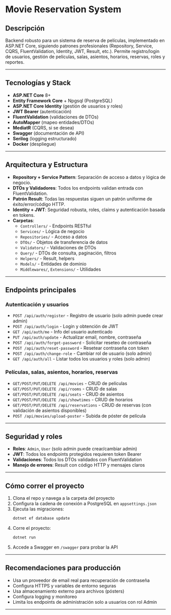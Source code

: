 # Movie Reservation System

## Descripción
Backend robusto para un sistema de reserva de películas, implementado en ASP.NET Core, siguiendo patrones profesionales (Repository, Service, CQRS, FluentValidation, Identity, JWT, Result<T>, etc.). Permite registro/login de usuarios, gestión de películas, salas, asientos, horarios, reservas, roles y reportes.

---

## Tecnologías y Stack
- **ASP.NET Core** 8+
- **Entity Framework Core** + Npgsql (PostgreSQL)
- **ASP.NET Core Identity** (gestión de usuarios y roles)
- **JWT Bearer** (autenticación)
- **FluentValidation** (validaciones de DTOs)
- **AutoMapper** (mapeo entidades/DTOs)
- **MediatR** (CQRS, si se desea)
- **Swagger** (documentación de API)
- **Serilog** (logging estructurado)
- **Docker** (despliegue)

---

## Arquitectura y Estructura
- **Repository + Service Pattern**: Separación de acceso a datos y lógica de negocio.
- **DTOs y Validadores**: Todos los endpoints validan entrada con FluentValidation.
- **Patrón Result<T>**: Todas las respuestas siguen un patrón uniforme de éxito/error/código HTTP.
- **Identity + JWT**: Seguridad robusta, roles, claims y autenticación basada en tokens.
- **Carpetas**:
  - `Controllers/` - Endpoints RESTful
  - `Services/` - Lógica de negocio
  - `Repositories/` - Acceso a datos
  - `DTOs/` - Objetos de transferencia de datos
  - `Validators/` - Validaciones de DTOs
  - `Query/` - DTOs de consulta, paginación, filtros
  - `Helpers/` - Result<T>, helpers
  - `Models/` - Entidades de dominio
  - `Middlewares/`, `Extensions/` - Utilidades

---

## Endpoints principales
### Autenticación y usuarios
- `POST /api/auth/register` - Registro de usuario (solo admin puede crear admin)
- `POST /api/auth/login` - Login y obtención de JWT
- `GET /api/auth/me` - Info del usuario autenticado
- `PUT /api/auth/update` - Actualizar email, nombre, contraseña
- `POST /api/auth/forgot-password` - Solicitar reseteo de contraseña
- `POST /api/auth/reset-password` - Resetear contraseña con token
- `POST /api/auth/change-role` - Cambiar rol de usuario (solo admin)
- `GET /api/auth/all` - Listar todos los usuarios y roles (solo admin)

### Películas, salas, asientos, horarios, reservas
- `GET/POST/PUT/DELETE /api/movies` - CRUD de películas
- `GET/POST/PUT/DELETE /api/rooms` - CRUD de salas
- `GET/POST/PUT/DELETE /api/seats` - CRUD de asientos
- `GET/POST/PUT/DELETE /api/showtimes` - CRUD de horarios
- `GET/POST/PUT/DELETE /api/reservations` - CRUD de reservas (con validación de asientos disponibles)
- `POST /api/movies/upload-poster` - Subida de póster de película

---

## Seguridad y roles
- **Roles**: `Admin`, `User` (solo admin puede crear/cambiar admin)
- **JWT**: Todos los endpoints protegidos requieren token Bearer
- **Validaciones**: Todos los DTOs validados con FluentValidation
- **Manejo de errores**: Result<T> con código HTTP y mensajes claros

---

## Cómo correr el proyecto
1. Clona el repo y navega a la carpeta del proyecto
2. Configura la cadena de conexión a PostgreSQL en `appsettings.json`
3. Ejecuta las migraciones:
   ```bash
   dotnet ef database update
   ```
4. Corre el proyecto:
   ```bash
   dotnet run
   ```
5. Accede a Swagger en `/swagger` para probar la API

---

## Recomendaciones para producción
- Usa un proveedor de email real para recuperación de contraseña
- Configura HTTPS y variables de entorno seguras
- Usa almacenamiento externo para archivos (pósters)
- Configura logging y monitoreo
- Limita los endpoints de administración solo a usuarios con rol Admin

---
